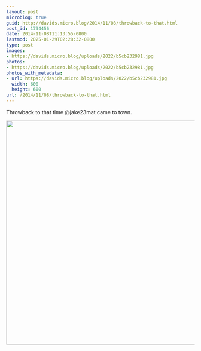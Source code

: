 ```yaml
---
layout: post
microblog: true
guid: http://davids.micro.blog/2014/11/08/throwback-to-that.html
post_id: 1734456
date: 2014-11-08T11:13:55-0800
lastmod: 2025-01-29T02:28:32-0800
type: post
images:
- https://davids.micro.blog/uploads/2022/b5cb232981.jpg
photos:
- https://davids.micro.blog/uploads/2022/b5cb232981.jpg
photos_with_metadata:
- url: https://davids.micro.blog/uploads/2022/b5cb232981.jpg
  width: 600
  height: 600
url: /2014/11/08/throwback-to-that.html
---
```

Throwback to that time @jake23mat came to town.

<img src="/uploads/2022/b5cb232981.jpg" width="600" height="600" alt="">
